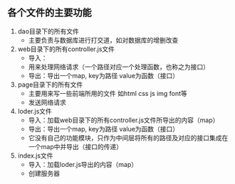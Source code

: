 ## 各个文件的主要功能
1. dao目录下的所有文件
    - 主要负责与数据库进行打交道，如对数据库的增删改查
2. web目录下的所有controller.js文件
    - 导入：
    - 用来处理网络请求（一个路径对应一个处理函数，也称之为接口）
    - 导出：导出一个map, key为路径 value为函数（接口）
3. page目录下的所有文件
    - 主要用来写一些前端所用的文件 如html css js img font等 
    - 发送网络请求
3. loder.js文件
    - 导入：加载web目录下的所有controller.js文件所导出的内容（map）
    - 导出：导出一个map, key为路径 value为函数（接口）
    - 它没有自己的功能模块，只作为中间层将所有的路径及对应的接口集成在一个map中并导出（接口的传递）
4. index.js文件
    - 导入：加载loder.js导出的内容（map）
    - 创建服务器